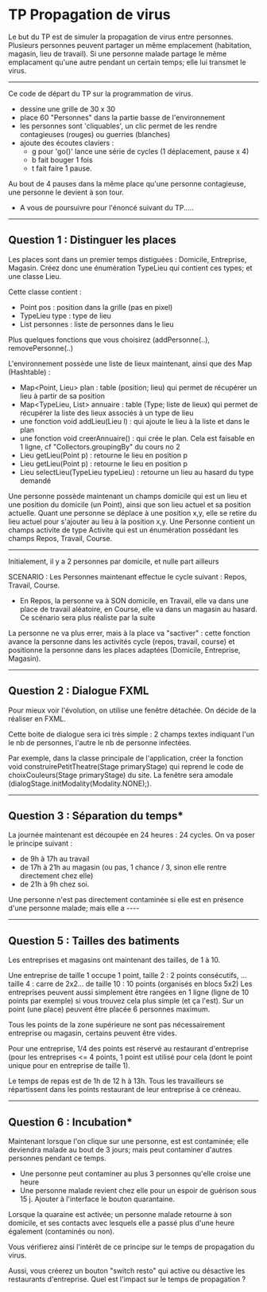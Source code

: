 # TP Propagation de virus

Le but du TP est de simuler la propagation de virus entre personnes. Plusieurs personnes peuvent partager un même emplacement (habitation, magasin, lieu de travail).
Si une personne malade partage le même emplacament qu'une autre pendant un certain temps; elle lui transmet le virus.

----

Ce code de départ du TP sur la programmation de virus. 
- dessine une grille de 30 x 30
- place 60 "Personnes" dans la partie basse de l'environnement
- les personnes sont 'cliquables', un clic permet de les rendre contagieuses (rouges) ou guerries (blanches)
- ajoute des écoutes claviers : 
  - g pour 'go()' lance une série de cycles (1 déplacement, pause x 4)
  - b fait bouger 1 fois
  - t fait faire 1 pause.

Au bout de 4 pauses dans la même place qu'une personne contagieuse, une personne le devient à son tour. 

  - A vous de poursuivre pour l'énoncé suivant du TP.....

---
## Question 1 : Distinguer les places

Les places sont dans un premier temps distiguées : Domicile, Entreprise, Magasin.
Créez donc une énumération TypeLieu qui contient ces types; et une classe Lieu. 
 

Cette classe contient :
 - Point pos : position dans la grille (pas en pixel)
 - TypeLieu type : type de lieu
 - List personnes : liste de personnes dans le lieu

Plus quelques fonctions que vous choisirez (addPersonne(..), removePersonne(..)


L'environnement possède une liste de lieux maintenant, ainsi que des Map (Hashtable) :
 - Map<Point, Lieu> plan : table (position; lieu) qui permet de récupérer un lieu à partir de sa position
 - Map<TypeLieu, List<Lieu>> annuaire : table (Type; liste de lieux) qui permet de récupérer la liste des lieux associés à un type de lieu
 - une fonction void addLieu(Lieu l) : qui ajoute le lieu à la liste et dans le plan
 - une fonction void creerAnnuaire() : qui crée le plan. Cela est faisable en 1 ligne, cf "Collectors.groupingBy" du cours no 2
 - Lieu getLieu(Point p) : retourne le lieu en position p
 - Lieu getLieu(Point p) : retourne le lieu en position p
 - Lieu selectLieu(TypeLieu typeLieu) : retourne un lieu au hasard du type demandé

  Une personne possède maintenant un champs domicile qui est un lieu et une position du domicile (un Point), ainsi que son lieu actuel et sa position actuelle.
Quant une personne se déplace à une position x,y, elle se retire du lieu actuel pour s'ajouter au lieu à la position x,y.
Une Personne contient un champs activite de type Activite qui est un énumération possédant les champs Repos, Travail, Course.
 
---
Initialement, il y a 2 personnes par domicile, et nulle part ailleurs

SCENARIO : Les Personnes maintenant effectue le cycle suivant : Repos, Travail, Course.  
 - En Repos, la personne va à SON domicile, en Travail, elle va dans une place de travail aléatoire, en Course, elle va dans un magasin au hasard. Ce scénario sera plus réaliste par la suite
  
La personne ne va plus errer, mais à la place va "sactiver" : cette fonction avance la personne dans les activités cycle (repos, travail, course) et positionne la personne dans les places adaptées (Domicile, Entreprise, Magasin).

----
## Question 2 : Dialogue FXML
  
Pour mieux voir l'évolution, on utilise une fenêtre détachée.
On décide de la réaliser en FXML.

Cette boite de dialogue sera ici très simple : 2 champs textes indiquant l'un le nb de personnes, l'autre le nb de personne infectées.

Par exemple, dans la classe principale de l'application, créer la fonction void construirePetitTheatre(Stage primaryStage) qui reprend le code de choixCouleurs(Stage primaryStage) du site. La fenêtre sera amodale (dialogStage.initModality(Modality.NONE);).

----

## Question 3 : Séparation du temps*

La journée maintenant est découpée en 24 heures : 24 cycles.
On va poser le principe suivant :
 - de 9h à 17h au travail
 - de 17h à 21h au magasin (ou pas, 1 chance / 3, sinon elle rentre directement chez elle)
 - de 21h à 9h chez soi.
  
Une personne n'est pas directement contaminée si elle est en présence d'une personne malade; mais elle a ----

---

## Question 5 : Tailles des batiments

Les entreprises et magasins ont maintenant des tailles, de 1 à 10.

Une entreprise de taille 1 occupe 1 point, taille 2 : 2 points consécutifs, ... taille 4 : carre de 2x2... de taille 10 : 10 points (organisés en blocs 5x2)
Les entreprises peuvent aussi simplement être rangées en 1 ligne (ligne de 10 points par exemple) si vous trouvez cela plus simple (et ça l'est).
Sur un point (une place) peuvent être placée 6 personnes maximum.

Tous les points de la zone supérieure ne sont pas nécessairement entreprise ou magasin, certains peuvent être vides.

Pour une entreprise, 1/4 des points est réservé au restaurant d'entreprise (pour les entreprises <= 4 points, 1 point est utilisé pour cela (dont le point unique pour en entreprise de taille 1).

Le temps de repas est de 1h de 12 h à 13h. Tous les travailleurs se répartissent dans les points restaurant de leur entreprise à ce créneau.


-----
## Question 6 : Incubation*

Maintenant lorsque l'on clique sur une personne, est est contaminée; elle deviendra malade au bout de 3 jours; mais peut contaminer d'autres personnes pendant ce temps.
 - Une personne peut contaminer au plus 3 personnes qu'elle croise une heure
 - Une personne malade revient chez elle pour un espoir de guérison sous 15 j.
Ajouter à l'interface le bouton quarantaine.

Lorsque la quaraine est activée; un personne malade retourne à son domicile, et ses contacts avec lesquels elle a passé plus d'une heure également (contaminés ou non).

Vous vérifierez ainsi l'intérêt de ce principe sur le temps de propagation du virus.

Aussi, vous créerez un bouton "switch resto" qui active ou désactive  les restaurants d'entreprise. Quel est l'impact sur le temps de propagation ?

  
